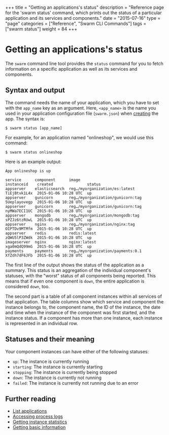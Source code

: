 +++
title = "Getting an applications's status"
description = "Reference page for the 'swarm status' command, which prints out the status of a particular application and its services and components."
date = "2015-07-16"
type = "page"
categories = ["Reference", "Swarm CLI Commands"]
tags = ["swarm status"]
weight = 84
+++

# Getting an applications's status

The `swarm` command line tool provides the `status` command for you to fetch information on a specific application as well as its services and components.

## Syntax and output

The command needs the name of your application, which you have to set with the `app_name` key as an argument. Here, `<app_name>` is the name you used in your application configuration file (`swarm.json`) when [creating](/reference/cli/create/) the app. The syntax is:

```nohighlight
$ swarm status [app_name]
```

For example, for an application named "onlineshop", we would use this command:

```nohighlight
$ swarm status onlineshop
```

Here is an example output:

```nohighlight
App onlineshop is up

service      component      image                             instanceid    created               status
appserver    elasticsearch  reg…/myorganization/es:latest     TiEjBtvk1L4x  2015-01-06 10:28 UTC  up
appserver    gunicorn       reg…/myorganization/gunicorn:tag  5Ueplayovegp  2015-01-06 10:28 UTC  up
appserver    gunicorn       reg…/myorganization/gunicorn:tag  nyMWa7ECI1UC  2015-01-06 10:28 UTC  up
appserver    mongodb        reg…/myorganization/mongodb:tag   sPZJz6tzRUwL  2015-01-06 10:28 UTC  up
appserver    nginx          reg…/myorganization/nginx:tag     OIPTDv9MTMfm  2015-01-06 10:28 UTC  up
appserver    redis          redis:latest                      zQWU5lP3ZWdk  2015-01-06 10:28 UTC  up
imageserver  nginx          nginx:latest                      xga0mQdQ99mG  2015-01-06 10:28 UTC  up
payments     payments       reg…/myorganization/payments:0.1  XfZdh7dF6JFb  2015-01-06 10:28 UTC  up
```

The first line of the output shows the status of the application as a summary. This status is an aggregation of the individual component's statuses, with the "worst" status of all components being reported. This means that if even one component is `down`, the entire application is considered `down`, too.

The second part is a table of all component instances within all services of that application. The table columns show which service and component the instance belongs to, the component name, the ID of the instance, the date and time when the instance of the component was first started, and the instance status. If a component has more than one instance, each instance is represented in an individual row.

## Statuses and their meaning

Your component instances can have either of the following statuses:

 * `up`: The instance is currently running
 * `starting`: The instance is currently starting
 * `stopping`: The instance is currently being stopped
 * `down`: The instance is currently not running
 * `failed`: The instance is currently not running due to an error

## Further reading

* [List applications](/reference/cli/ls/)
* [Accessing process logs](/reference/cli/logs/)
* [Getting instance statistics](/reference/cli/stats/)
* [Getting basic information](/reference/cli/info/)
